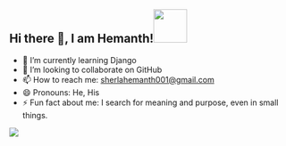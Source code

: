 ## Hi there 👋, I am Hemanth!<img height="60" width="60" src="https://media.tenor.com/images/c8067c1cfb0d5b18a6069f1cedd0e1b5/tenor.gif" />

<!--
**SHERLAHEMANTH001/SHERLAHEMANTH001** is a ✨ _special_ ✨ repository because its `README.md` (this file) appears on your GitHub profile.

Here are some ideas to get you started:

- 🔭 I’m currently working on ...
- 🌱 I’m currently learning ...
- 👯 I’m looking to collaborate on ...
- 🤔 I’m looking for help with ...
- 💬 Ask me about ...
- 📫 How to reach me: ...
- 😄 Pronouns: ...
- ⚡ Fun fact: ...
-->
- 🌱 I’m currently learning Django
- 👯 I’m looking to collaborate on GitHub
- 📫 How to reach me: sherlahemanth001@gmail.com
- 😄 Pronouns: He, His
- ⚡ Fun fact about me: I search for meaning and purpose, even in small things.

<img src="https://github-readme-stats.vercel.app/api?username=sherlahemanth001&&show_icons=true&title_color=ffffff&icon_color=34eb4f&text_color=daf7dc&bg_color=151519">
